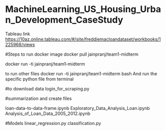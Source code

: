 # MachineLearning_US_Housing_Urban_Development_CaseStudy

Tableau link
https://10az.online.tableau.com/#/site/freddiemacloandataset/workbooks/1225968/views


#Steps to run docker image
docker pull jainpranj/team1-midterm

docker run -ti jainpranj/team1-midterm 

to run other files
docker run -ti jainpranj/team1-midterm bash
And run the specific python file from terminal


#to download data
login_for_scraping.py

#summarization and create files

loan-data-to-data-frame.ipynb
Exploratory_Data_Analysis_Loan.ipynb
Analysis_of_Loan_Data_2005_2012.ipynb


#Models
linear_regression.py
classification.py
